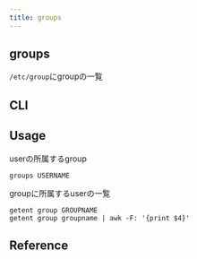 ```yaml
---
title: groups
---
```


## groups
`/etc/group`にgroupの一覧

## CLI


## Usage
userの所属するgroup

```
groups USERNAME
```

groupに所属するuserの一覧

```
getent group GROUPNAME
getent group groupname | awk -F: '{print $4}'
```

## Reference
